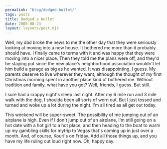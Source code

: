 ```yaml
---
permalink: "blog/dodged-bullet/"
tags: posts
title: Dodged a bullet
date: 2005-08-23
layout: layouts/post.njk
---
```


Well, my dad broke the news to me the other day that they were seriously looking at moving into a new house. It bothered me more than it probably should have. I finally came to terms with it and was happy that they were moving into a nicer place. Then they told me the plans were off, and they'd be staying put since the new place's neighborhood association wouldn't let him build a garage as big as he wanted. It was disappointing, I guess. My parents deserve to live wherever they want, although the thought of my first Christmas morning spent in another place kind of bothered me. Without tradition and family, what have you got? Well, friends, I guess. But still. 

I sure had a crappy night's sleep last night. After my 6 mile run and 3 mile walk with the dog, I shoulda been all sorts of worn out. But I just tossed and turned and woke up a lot during the night. I'm all tired as all get out today. 

This weekend will be super-sweet. The possibility of me jumping out of an airplane is high. Even if I don't jump out of an airplane, I'm still going on a hot date with a hot girl to a hot place, and then heading to the boat to warm up my gambling skills for mytrip to Vegas that's coming up in just over a month. And, of course, Kouri's on Friday. Add all those things up, and you have my life ruling out loud right now. Oh, happy day.
